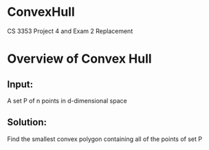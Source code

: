 # ConvexHull
CS 3353 Project 4 and Exam 2 Replacement

# Overview of Convex Hull

## Input:
A set P of n points in d-dimensional space

## Solution:
Find the smallest convex polygon containing all of the points of set P
